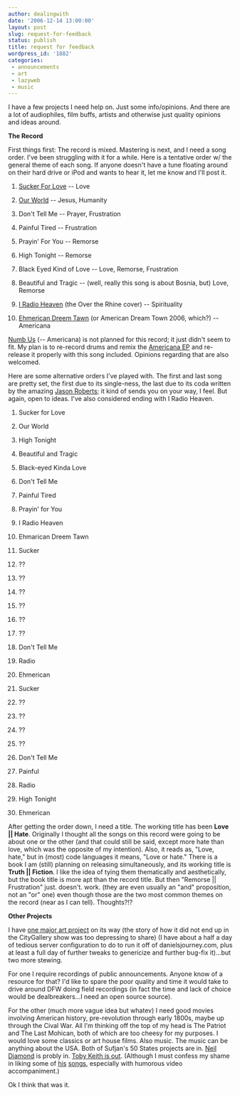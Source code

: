 ```yaml
---
author: dealingwith
date: '2006-12-14 13:00:00'
layout: post
slug: request-for-feedback
status: publish
title: request for feedback
wordpress_id: '1882'
categories:
 - announcements
 - art
 - lazyweb
 - music
---
```


I have a few projects I need help on. Just some info/opinions. And there are a
lot of audiophiles, film buffs, artists and otherwise just quality opinions
and ideas around.

**The Record**

First things first: The record is mixed. Mastering is next, and I need a song
order. I've been struggling with it for a while. Here is a tentative order w/
the general theme of each song. If anyone doesn't have a tune floating around
on their hard drive or iPod and wants to hear it, let me know and I'll post
it.

  1. [Sucker For Love][1] -- Love

  2. [Our World][2] -- Jesus, Humanity

  3. Don't Tell Me -- Prayer, Frustration

  4. Painful Tired -- Frustration

  5. Prayin' For You -- Remorse

  6. High Tonight -- Remorse

  7. Black Eyed Kind of Love -- Love, Remorse, Frustration

  8. Beautiful and Tragic -- (well, really this song is about Bosnia, but)
Love, Remorse

  9. [I Radio Heaven][3] (the Over the Rhine cover) -- Spirituality

  10. [Ehmerican Dreem Tawn][4] (or American Dream Town 2006, which?) --
Americana

[Numb Us][5] (-- Americana) is not planned for this record; it just didn't
seem to fit. My plan is to re-record drums and remix the [Americana EP][6] and
re-release it properly with this song included. Opinions regarding that are
also welcomed.

Here are some alternative orders I've played with. The first and last song are
pretty set, the first due to its single-ness, the last due to its coda written
by the amazing [Jason Roberts][7]; it kind of sends you on your way, I feel.
But again, open to ideas. I've also considered ending with I Radio Heaven.

  1. Sucker for Love

  2. Our World

  3. High Tonight

  4. Beautiful and Tragic

  5. Black-eyed Kinda Love

  6. Don't Tell Me

  7. Painful Tired

  8. Prayin' for You

  9. I Radio Heaven

  10. Ehmarican Dreem Tawn

  1. Sucker

  2. ??

  3. ??

  4. ??

  5. ??

  6. ??

  7. ??

  8. Don't Tell Me

  9. Radio

  10. Ehmerican

  1. Sucker

  2. ??

  3. ??

  4. ??

  5. ??

  6. Don't Tell Me

  7. Painful

  8. Radio

  9. High Tonight

  10. Ehmerican


After getting the order down, I need a title. The working title has been
**Love || Hate**. Originally I thought all the songs on this record were going
to be about one or the other (and that could still be said, except more hate
than love, which was the opposite of my intention). Also, it reads as, "Love,
hate," but in (most) code languages it means, "Love or hate." There is a book
I am (still) planning on releasing simultaneously, and its working title is
**Truth || Fiction**. I like the idea of tying them thematically and
aesthetically, but the book title is more apt than the record title. But then
"Remorse || Frustration" just. doesn't. work. (they are even usually an "and"
proposition, not an "or" one) even though those are the two most common themes
on the record (near as I can tell). Thoughts?!?

**Other Projects**

I have [one major art project][8] on its way (the story of how it did not end
up in the CityGallery show was too depressing to share) (I have about a half a
day of tedious server configuration to do to run it off of danielsjourney.com,
plus at least a full day of further tweaks to genericize and further bug-fix
it)...but two more stewing.

For one I require recordings of public announcements. Anyone know of a
resource for that? I'd like to spare the poor quality and time it would take
to drive around DFW doing field recordings (in fact the time and lack of
choice would be dealbreakers...I need an open source source).

For the other (much more vague idea but whatev) I need good movies involving
American history, pre-revolution through early 1800s, maybe up through the
Cival War. All I'm thinking off the top of my head is The Patriot and The Last
Mohican, both of which are too cheesy for my purposes. I would love some
classics or art house films. Also music. The music can be anything about the
USA. Both of Sufjan's 50 States projects are in. [Neil Diamond][9] is probly
in. [Toby Keith is out][10]. (Although I must confess my shame in liking some
of [his][11] [songs][12], especially with humorous video accompaniment.)

Ok I think that was it.

   [1]: http://daniel.iaspiretonothing.com/files/05%20love%20hate/Daniel%20Miller%20-%20Sucker%20For%20Love.mp3

   [2]: http://daniel.iaspiretonothing.com/blog/files/2006/12/Daniel%20Miller%20-%20Our%20World.mp3

   [3]: http://daniel.iaspiretonothing.com/files/05%20love%20hate/Daniel%20Miller%20-%20I%20Radio%20Heaven%20(Over%20the%20Rhine).mp3

   [4]: http://daniel.iaspiretonothing.com/blog/files/2006/12/Daniel%20Miller%20-%20American%20Dream%20Town.mp3

   [5]: http://daniel.iaspiretonothing.com/files/06%20demos%203/Daniel%20Miller%20-%20Numb%20Us.mp3

   [6]: http://daniel.iaspiretonothing.com/files/03%20americana%20ep/

   [7]: http://happybullets.com/

   [8]: http://dealingwith.livejournal.com/492870.html

   [9]: http://youtube.com/watch?v=6BMYi2TxrIM

   [10]: http://youtube.com/watch?v=-qxmA4E9ViE

   [11]: http://youtube.com/watch?v=vMeMJVVV-AM

   [12]: http://youtube.com/watch?v=Bb-1fWEyhzY


